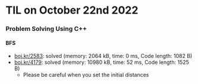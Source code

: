 # **TIL on October 22nd 2022**
### Problem Solving Using C++
#### BFS
- [boj.kr/2583](../../../Problem%20Solving/boj/Breadth%20first%20search/2583-10-22-2022.cpp): solved (memory: 2064 kB, time: 0 ms, Code length: 1082 B)
- [boj.kr/4179](../../../Problem%20Solving/boj/Breadth%20first%20search/4179-10-22-2022.cpp): solved (memory: 10980 kB, time: 52 ms, Code length: 1525 B)
  * Please be careful when you set the initial distances